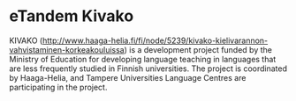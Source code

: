 # eTandem Kivako
KIVAKO (http://www.haaga-helia.fi/fi/node/5239/kivako-kielivarannon-vahvistaminen-korkeakouluissa)  is a development project funded by the Ministry of Education for developing language teaching in languages that are less frequently studied in Finnish universities. The project is coordinated by Haaga-Helia, and Tampere Universities Language Centres are participating in the project. 